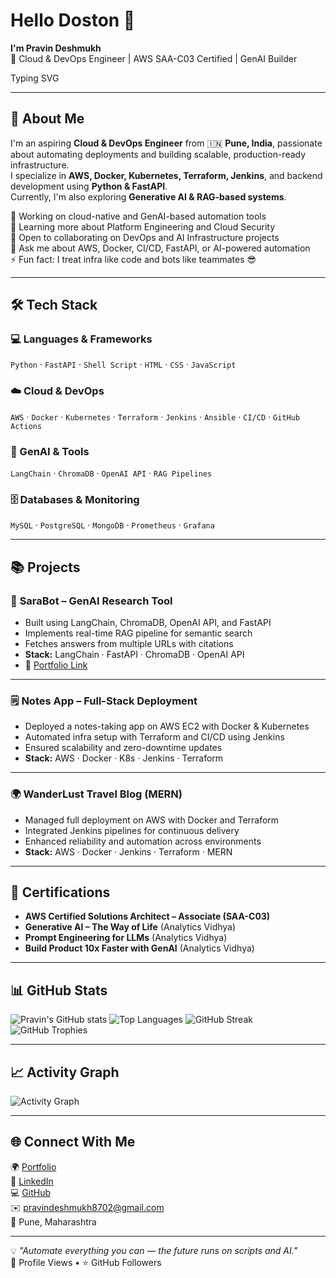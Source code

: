 # Hello Doston 👋  
**I'm Pravin Deshmukh**  
🚀 Cloud & DevOps Engineer | AWS SAA-C03 Certified | GenAI Builder  

Typing SVG

---

## 🚀 About Me
I'm an aspiring **Cloud & DevOps Engineer** from 🇮🇳 **Pune, India**, passionate about automating deployments and building scalable, production-ready infrastructure.  
I specialize in **AWS, Docker, Kubernetes, Terraform, Jenkins**, and backend development using **Python & FastAPI**.  
Currently, I'm also exploring **Generative AI & RAG-based systems**.

🔭 Working on cloud-native and GenAI-based automation tools  
🌱 Learning more about Platform Engineering and Cloud Security  
👯 Open to collaborating on DevOps and AI Infrastructure projects  
💬 Ask me about AWS, Docker, CI/CD, FastAPI, or AI-powered automation  
⚡ Fun fact: I treat infra like code and bots like teammates 😎  

---

## 🛠️ Tech Stack

### 💻 Languages & Frameworks  
`Python` · `FastAPI` · `Shell Script` · `HTML` · `CSS` · `JavaScript`

### ☁️ Cloud & DevOps  
`AWS` · `Docker` · `Kubernetes` · `Terraform` · `Jenkins` · `Ansible` · `CI/CD` · `GitHub Actions`

### 🧠 GenAI & Tools  
`LangChain` · `ChromaDB` · `OpenAI API` · `RAG Pipelines`

### 🗄️ Databases & Monitoring  
`MySQL` · `PostgreSQL` · `MongoDB` · `Prometheus` · `Grafana`

---

## 📚 Projects

### 🧩 **SaraBot – GenAI Research Tool**
- Built using LangChain, ChromaDB, OpenAI API, and FastAPI  
- Implements real-time RAG pipeline for semantic search  
- Fetches answers from multiple URLs with citations  
- **Stack:** LangChain · FastAPI · ChromaDB · OpenAI API  
- 🔗 [Portfolio Link](https://pravindeshmukh8702.github.io/portfolio)

---

### 🗒️ **Notes App – Full-Stack Deployment**
- Deployed a notes-taking app on AWS EC2 with Docker & Kubernetes  
- Automated infra setup with Terraform and CI/CD using Jenkins  
- Ensured scalability and zero-downtime updates  
- **Stack:** AWS · Docker · K8s · Jenkins · Terraform

---

### 🌍 **WanderLust Travel Blog (MERN)**
- Managed full deployment on AWS with Docker and Terraform  
- Integrated Jenkins pipelines for continuous delivery  
- Enhanced reliability and automation across environments  
- **Stack:** AWS · Docker · Jenkins · Terraform · MERN

---

## 🏅 Certifications
- **AWS Certified Solutions Architect – Associate (SAA-C03)**  
- **Generative AI – The Way of Life** (Analytics Vidhya)  
- **Prompt Engineering for LLMs** (Analytics Vidhya)  
- **Build Product 10x Faster with GenAI** (Analytics Vidhya)

---

## 📊 GitHub Stats
![Pravin's GitHub stats](https://github-readme-stats.vercel.app/api?username=pravindeshmukh8702&show_icons=true&theme=radical)
![Top Languages](https://github-readme-stats.vercel.app/api/top-langs/?username=pravindeshmukh8702&layout=compact&theme=radical)
![GitHub Streak](https://github-readme-streak-stats.herokuapp.com/?user=pravindeshmukh8702&theme=radical)
![GitHub Trophies](https://github-profile-trophy.vercel.app/?username=pravindeshmukh8702&theme=radical&margin-w=10)

---

## 📈 Activity Graph
![Activity Graph](https://github-readme-activity-graph.vercel.app/graph?username=pravindeshmukh8702&theme=react-dark&hide_border=true)

---

## 🌐 Connect With Me
🌍 [Portfolio](https://pravindeshmukh8702.github.io/portfolio)  
💼 [LinkedIn](https://www.linkedin.com/in/pravindeshmukh8702/)  
💻 [GitHub](https://github.com/pravindeshmukh8702)  
✉️ pravindeshmukh8702@gmail.com  
📍 Pune, Maharashtra  

---

💡 *"Automate everything you can — the future runs on scripts and AI."*  
👀 Profile Views • ⭐ GitHub Followers
